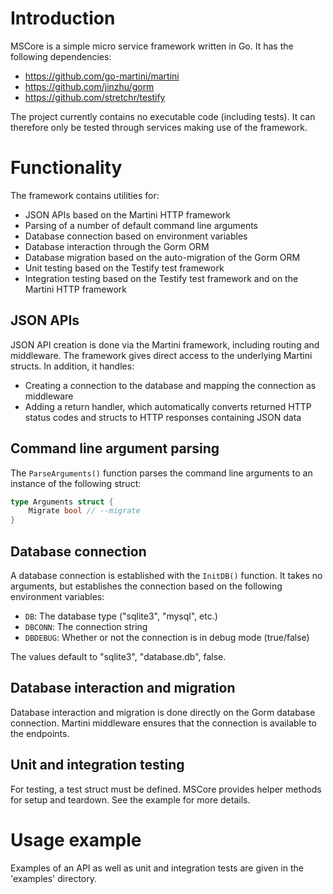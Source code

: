 # Introduction
MSCore is a simple micro service framework written in Go. It has the following dependencies:

- https://github.com/go-martini/martini
- https://github.com/jinzhu/gorm
- https://github.com/stretchr/testify

The project currently contains no executable code (including tests). It can
therefore only be tested through services making use of the framework.


# Functionality
The framework contains utilities for:

- JSON APIs based on the Martini HTTP framework
- Parsing of a number of default command line arguments
- Database connection based on environment variables
- Database interaction through the Gorm ORM
- Database migration based on the auto-migration of the Gorm ORM
- Unit testing based on the Testify test framework
- Integration testing based on the Testify test framework and on the Martini HTTP framework

## JSON APIs
JSON API creation is done via the Martini framework, including routing and
middleware. The framework gives direct access to the underlying Martini
structs. In addition, it handles:

- Creating a connection to the database and mapping the connection as middleware
- Adding a return handler, which automatically converts returned HTTP status
codes and structs to HTTP responses containing JSON data


## Command line argument parsing
The `ParseArguments()` function parses the command line arguments to an instance of the
following struct:

```go
type Arguments struct {
	Migrate bool // --migrate
}
```


## Database connection
A database connection is established with the `InitDB()` function. It takes no
arguments, but establishes the connection based on the following environment
variables:

- `DB`: The database type ("sqlite3", "mysql", etc.)
- `DBCONN`: The connection string
- `DBDEBUG`: Whether or not the connection is in debug mode (true/false)

The values default to "sqlite3", "database.db", false.


## Database interaction and migration
Database interaction and migration is done directly on the Gorm database
connection. Martini middleware ensures that the connection is available to the
endpoints.


## Unit and integration testing
For testing, a test struct must be defined. MSCore provides helper methods for setup and teardown. See the example for more details.


# Usage example
Examples of an API as well as unit and integration tests are given in the
'examples' directory.

